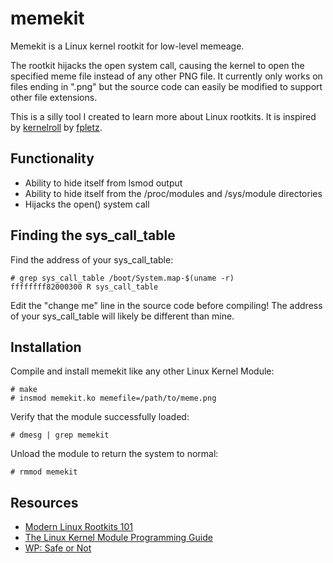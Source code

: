 # memekit

Memekit is a Linux kernel rootkit for low-level memeage.

The rootkit hijacks the open system call, causing the kernel to open the specified
meme file instead of any other PNG file. It currently only works on files ending in ".png" but
the source code can easily be modified to support other file extensions.

This is a silly tool I created to learn more about Linux rootkits. It is inspired by
[kernelroll](https://github.com/fpletz/kernelroll) by [fpletz](https://github.com/fpletz).

## Functionality

- Ability to hide itself from lsmod output
- Ability to hide itself from the /proc/modules and /sys/module directories
- Hijacks the open() system call

## Finding the sys_call_table

Find the address of your sys_call_table:

```
# grep sys_call_table /boot/System.map-$(uname -r)
ffffffff82000300 R sys_call_table
```

Edit the "change me" line in the source code before compiling! The address of your sys_call_table will likely be different than mine.

## Installation

Compile and install memekit like any other Linux Kernel Module:

```
# make
# insmod memekit.ko memefile=/path/to/meme.png
```

Verify that the module successfully loaded:

```
# dmesg | grep memekit
```

Unload the module to return the system to normal:

```
# rmmod memekit
```

## Resources

- [Modern Linux Rootkits 101](http://turbochaos.blogspot.com/2013/09/linux-rootkits-101-1-of-3.html)
- [The Linux Kernel Module Programming Guide](https://tldp.org/LDP/lkmpg/2.6/html/index.html)
- [WP: Safe or Not](http://vulnfactory.org/blog/2011/08/12/wp-safe-or-not/)
